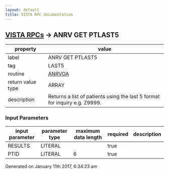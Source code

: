 ```yaml
---
layout: default
title: VISTA RPC documentation
---
```




## [VISTA RPCs](TableOfContent.md) &#8594; ANRV GET PTLAST5 

 property | value 
--- | --- 
 label | ANRV GET PTLAST5
 tag | LAST5
 routine | [ANRVOA](http://code.osehra.org/dox/Routine_ANRVOA_source.html)
 return value type | ARRAY
 description | Returns a list of patients using the last 5 format for inquiry e.g. Z9999.

### Input Parameters

| input parameter | parameter type | maximum data length | required | description | 
| --- | --- | --- | --- | --- | 
| RESULTS | LITERAL |  | true |  | 
| PTID | LITERAL | 6 | true |  | 




Generated on January 11th 2017, 6:34:23 am